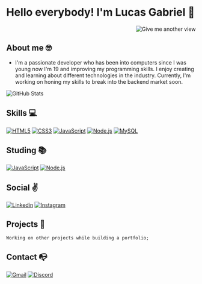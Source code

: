 # Hello everybody! I'm Lucas Gabriel 👋

<a href="https://github.com/lucasgls">
    <img src="https://komarev.com/ghpvc/?username=lucasgls&style=for-the-badge&color=grey" alt="Give me another view" align= "right"></img>
    <br>
</a>

## **About me** 🤓

- I'm a passionate developer who has been into computers since I was young now I'm 19 and improving my programming skills. I enjoy creating and learning about different technologies in the industry. Currently, I'm working on honing my skills to break into the backend market soon. 

![GitHub Stats](https://github-readme-stats.vercel.app/api?username=lucasgls&theme=dark)

 ## **Skills 💻** 
 
[![HTML5](https://img.shields.io/badge/HTML5-E34F26?style=for-the-badge&logo=html5&logoColor=black&color=grey)](https://github.com/lucasgls?tab=repositories)
[![CSS3](https://img.shields.io/badge/CSS3-1572B6?style=for-the-badge&logo=css3&logoColor=black&color=grey)](https://github.com/lucasgls?tab=repositories)
[![JavaScript](https://img.shields.io/badge/JavaScript-323330?style=for-the-badge&logo=javascript&logoColor=black&color=grey)](https://github.com/lucasgls?tab=repositories)
[![Node.js](https://img.shields.io/badge/Node.js-43853D?style=for-the-badge&logo=node.js&logoColor=black&color=grey)](https://github.com/lucasgls?tab=repositories)
[![MySQL](https://img.shields.io/badge/MySQL-00000F?style=for-the-badge&logo=mysql&logoColor=black&color=grey)](https://github.com/lucasgls?tab=repositories)
[![]()](https://github.com/lucasgls?tab=repositories)
[![]()](https://github.com/lucasgls?tab=repositories)
[![]()](https://github.com/lucasgls?tab=repositories)

## **Studing 📚** 

[![JavaScript](https://img.shields.io/badge/JavaScript-323330?style=for-the-badge&logo=javascript&logoColor=white&color=grey)](https://github.com/lucasgls?tab=repositories)
[![Node.js](https://img.shields.io/badge/Node.js-43853D?style=for-the-badge&logo=node.js&logoColor=white&color=grey)](https://github.com/lucasgls?tab=repositories)


## **Social ✌️**
[![Linkedin](https://img.shields.io/badge/LinkedIn-0077B5?style=for-the-badge&logo=linkedin&logoColor=black&color=grey)](https://www.linkedin.com/in/lucasgls/)
[![Instagram](https://img.shields.io/badge/Instagram-E4405F?style=for-the-badge&logo=instagram&logoColor=black&color=grey)](https://www.instagram.com/lucassgls/)

## **Projects 🤩**
    Working on other projects while building a portfolio;

## **Contact 📭**
[![Gmail](https://img.shields.io/badge/Gmail-D14836?style=for-the-badge&logo=gmail&logoColor=black&color=grey)](mailto:seuendereco@email.com)
[![Discord](https://img.shields.io/badge/Discord-7289DA?style=for-the-badge&logo=discord&logoColor=black&color=grey)](https://discord.com/users/494898176793378836)
